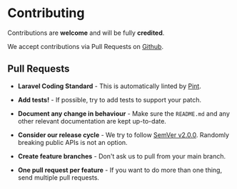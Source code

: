 # Contributing

Contributions are **welcome** and will be fully **credited**.

We accept contributions via Pull Requests on [Github](https://github.com/laravel-css-inliner/css-inliner).

## Pull Requests

- **Laravel Coding Standard** - This is automatically linted by [Pint](https://github.com/laravel/pint).

- **Add tests!** - If possible, try to add tests to support your patch.

- **Document any change in behaviour** - Make sure the `README.md` and any other relevant documentation are kept up-to-date.

- **Consider our release cycle** - We try to follow [SemVer v2.0.0](https://semver.org). Randomly breaking public APIs is not an option.

- **Create feature branches** - Don't ask us to pull from your main branch.

- **One pull request per feature** - If you want to do more than one thing, send multiple pull requests.
